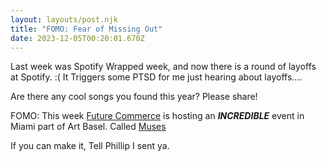 ```yaml
---
layout: layouts/post.njk
title: "FOMO: Fear of Missing Out"
date: 2023-12-05T00:20:01.670Z
---
```


Last week was Spotify Wrapped week, and now there is a round of layoffs at Spotify. :( 
It Triggers some PTSD for me just hearing about layoffs....

Are there any cool songs you found this year? Please share!

FOMO: This week [Future Commerce](https://futurecommerce.com) is hosting an ***INCREDIBLE*** event in Miami part of Art Basel. 
Called [Muses](https://www.futurecommerce.com/muses)

If you can make it, Tell Phillip I sent ya. 


